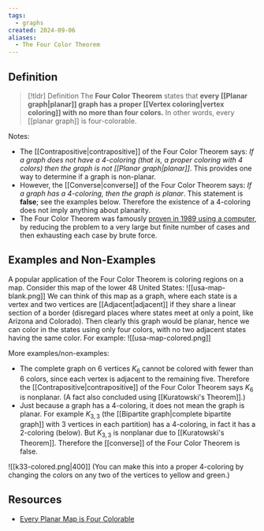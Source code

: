 ```yaml
---
tags:
  - graphs
created: 2024-09-06
aliases:
  - The Four Color Theorem
---
```


## Definition 

> [!tldr] Definition
> The **Four Color Theorem** states that **every [[Planar graph|planar]] graph has a proper [[Vertex coloring|vertex coloring]] with no more than four colors.** In other words, every [[planar graph]] is four-colorable. 

Notes: 
- The [[Contrapositive|contrapositive]] of the Four Color Theorem says: *If a graph does not have a 4-coloring (that is, a proper coloring with 4 colors) then the graph is not [[Planar graph|planar]]*. This provides one way to determine if a graph is non-planar. 
- However, the [[Converse|converse]] of the Four Color Theorem says: *If a graph has a 4-coloring, then the graph is planar*. This statement is **false**; see the examples below. Therefore the existence of a 4-coloring does not imply anything about planarity. 
- The Four Color Theorem was famously [proven in 1989 using a computer](http://www.ams.org/books/conm/098/), by reducing the problem to a very large but finite number of cases and then exhausting each case by brute force. 

## Examples and Non-Examples

A popular application of the Four Color Theorem is coloring regions on a map. Consider this map of the lower 48 United States: 
![[usa-map-blank.png]]
We can think of this map as a graph, where each state is a vertex and two vertices are [[Adjacent|adjacent]] if they share a linear section of a border (disregard places where states meet at only a point, like Arizona and Colorado). Then clearly this graph would be planar, hence we can color in the states using only four colors, with no two adjacent states having the same color. For example: 
![[usa-map-colored.png]]



More examples/non-examples:
- The complete graph on 6 vertices $K_6$ cannot be colored with fewer than 6 colors, since each vertex is adjacent to the remaining five. Therefore the [[Contrapositive|contrapositive]] of the Four Color Theorem says $K_6$ is nonplanar. (A fact also concluded using [[Kuratowski's Theorem]].)
- Just because a graph has a 4-coloring, it does not mean the graph is planar. For example $K_{3,3}$ (the [[Bipartite graph|complete bipartite graph]] with 3 vertices in each partition) has a 4-coloring, in fact it has a 2-coloring (below). But $K_{3,3}$ is nonplanar due to [[Kuratowski's Theorem]]. Therefore the [[converse]] of the Four Color Theorem is false. 

![[k33-colored.png|400]]
(You can make this into a proper 4-coloring by changing the colors on any two of the vertices to yellow and green.) 


## Resources 

- [Every Planar Map is Four Colorable](http://www.ams.org/books/conm/098/) 

